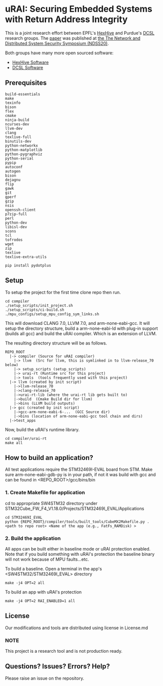 # uRAI: Securing Embedded Systems with Return Address Integrity


This is a joint research effort between EPFL's [HexHive](http://hexhive.github.io/) and Purdue's [DCSL](https://engineering.purdue.edu/dcsl/) research groups.  The [paper](https://nebelwelt.net/publications/files/20NDSS.pdf) was published at [the The Network and Distributed System Security Symposium (NDSS20)](https://www.ndss-symposium.org/ndss2020/). 

Both groups have many more open sourced software:
*  [HexHive Software](https://github.com/HexHive)
*  [DCSL Software](https://github.com/purdue-dcsl)



## Prerequisites

```
build-essentials
make
texinfo
bison
flex
cmake
ninja-build
ncurses-dev
llvm-dev
clang
texlive-full
binutils-dev
python-networkx
python-matplotlib
python-pygraphviz
python-serial
pypip
autoconf
autogen
bison
dejagnu
flip
gawk
git
gperf
gzip
nsis
openssh-client
p7zip-full
perl
python-dev
libisl-dev
scons
tcl
tofrodos
wget
zip
texlive
texlive-extra-utils

```

```
pip install pydotplus
```

##  Setup
To setup the project for the first time clone repo then run.

```
cd compiler
./setup_scripts/init_project.sh
./setup_scripts/ci-build.sh
./mpu_configs/setup_mpu_config_sym_links.sh
```
This will download CLANG 7.0, LLVM 7.0, and arm-none-eabi-gcc. It will setup the directory structure, build a arm-none-eabi-ld with plug-in support (builds all gcc)
and build the uRAI compiler.  Which is an extension of LLVM.

The resulting directory structure will be as follows.

```
REPO_ROOT
  |-> compiler (Source for uRAI compiler)
    |-> llvm  (Src for llvm, this is symlinked in to llvm-release_70 below)
    |-> setup_scripts (setup_scripts)
    |-> urai-rt (Runtime src for this project)
    |-> tools  (tools frequently used with this project)
  |-> llvm (created by init script)
    |->llvm-release_70
    |->clang-release_70
    |->urai-rt-lib (where the urai-rt lib gets built to)
    |->build  (Cmake Build dir for llvm)
    |->bins (LLVM build outputs)
  |-> gcc (created by init script)
    |->gcc-arm-none-eabi-6-...  (GCC Source dir)
    |->bins (location of arm-none-eabi-gcc tool chain and dirs)
  |->test_apps
```

Now, build the uRAI's runtime library.

```
cd compiler/urai-rt
make all
```

## How to build an application?

All test applications require the STM32469I-EVAL board from STM. Make sure arm-none-eabi-gdb-py is in your path, if not it was build with gcc and can be 
found in <REPO_ROOT>/gcc/bins/bin


### 1. Create Makefile for application

cd to appropriate SW4STM32 directory under STM32Cube_FW_F4_V1.18.0/Projects/STM32469I_EVAL/Applications


```
cd STM32469I_EVAL
python {REPO_ROOT}/compiler/tools/built_tools/CubeMX2Makefile.py . <path to repo root> <Name of the app (e.g., FatFs_RAMDisk) >
```

### 2. Build the application

All apps can be built either in baseline mode or uRAI protection enabled. Note
that if you build something with uRAI's protection the baseline binary will not
work because of MPU faults...etc.

To build a baseline. Open a terminal in the app's <SW4STM32/STM32469I_EVAL> 
directory
```
make -j4 OPT=2 all
```

To build an app with uRAI's protection

```
make -j4 OPT=2 RAI_ENABLED=1 all
```



## License
Our modifications and tools are distributed using license in License.md


### NOTE

This project is a research tool and is not production ready. 

## Questions? Issues? Errors? Help?

Please raise an issue on the repository.
